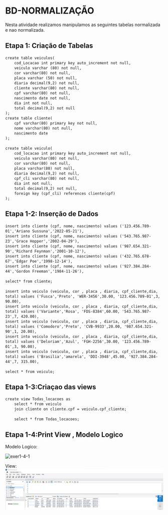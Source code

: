 # BD-NORMALIZAÇÃO
Nesta atividade realizamos manipulamos as seguintes tabelas normalizada e nao normalizada.

## Etapa 1: Criação de Tabelas 

```
create table veiculos(
	cod_Locacao int primary key auto_increment not null,
	veiculo	varchar (80) not null,
	cor varchar(80) not null,
	placa varchar (50) not null,
	diaria decimal(9,2) not null,	
	cliente varchar(80) not null,
	cpf varchar(80) not null,
	nascimento date not null,
	dia int not null,
	total decimal(9,2) not null
);
create table cliente(
	cpf varchar(80) primary key not null,
	nome varchar(80) not null,
	nascimento date 
);
    
create table veiculo(
	cod_locacao int primary key auto_increment not null,
	veiculo varchar(80) not null,
	cor varchar(80) not null,
	placa varchar(80) not null,
	diaria decimal(9,2) not null,
	cpf_cli varchar(80) not null,
	dia int not null,
	total decimal(9,2) not null,
	foreign key (cpf_cli) references cliente(cpf)
);
```
## Etapa 1-2: Inserção de Dados
```
insert into cliente (cpf, nome, nascimento) values ('123.456.789-01','Ariano Sussuna','2022-05-21'),
insert into cliente (cpf, nome, nascimento) values ('543.765.987-23','Grace Hopper','2002-04-29'),
insert into cliente (cpf, nome, nascimento) values ('987.654.321-90','Richard Feynman','2001-10-12'),
insert into cliente (cpf, nome, nascimento) values ('432.765.678-67','Edgar Poe','1998-12-14'),
insert into cliente (cpf, nome, nascimento) values ('927.384.284-44','Gordon Freeman','1984-11-26'),
    
select* from cliente;
    
insert into veiculo (veiculo, cor , placa , diaria, cpf_cliente,dia, total) values ('Fusca','Preto', 'WER-3456',30.00, '123.456.789-01',3, 90.00),
insert into veiculo (veiculo, cor , placa , diaria, cpf_cliente,dia, total) values ('Variante','Rosa', 'FDS-8384',60.00, '543.765.987-23',7, 420.00),
insert into veiculo (veiculo, cor , placa , diaria, cpf_cliente,dia, total) values ('Comodoro','Preto', 'CVB-9933',20.00, '987.654.321-90',1, 20.00),
insert into veiculo (veiculo, cor , placa , diaria, cpf_cliente,dia, total) values ('Deloriam','Azul', 'FGH-2256',30.00, '123.456.789-01',3, 90.00),
insert into veiculo (veiculo, cor , placa , diaria, cpf_cliente,dia, total) values ('Brasilia','amarela', 'DDI-3948',45.00, '927.384.284-44',7, 315.00),

select * from veiculo;
```

## Etapa 1-3:Criaçao das views
```
create view Todas_locacoes as
	select * from veiculo
	join cliente on cliente.cpf = veiculo.cpf_cliente;
    
    select * from Todas_locacoes;
```
## Etapa 1-4:Print View , Modelo Logico
Modelo Logico:

![exer1-4-1](https://github.com/Ig0rFA/BD-NORMALIZA-O/blob/main/PrintModeloLogicoNormaliza%C3%A7ao.png)

View:
![exer1-4-2](https://github.com/Ig0rFA/BD-NORMALIZA-O/blob/main/PrintAutomoveis.png)



